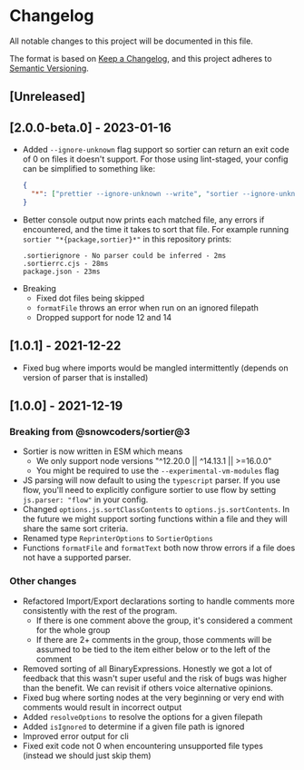 # Changelog

All notable changes to this project will be documented in this file.

The format is based on [Keep a Changelog](https://keepachangelog.com/en/1.0.0/),
and this project adheres to [Semantic Versioning](https://semver.org/spec/v2.0.0.html).

## [Unreleased]

## [2.0.0-beta.0] - 2023-01-16

- Added `--ignore-unknown` flag support so sortier can return an exit code of 0 on files it doesn't support. For those using lint-staged, your config can be simplified to something like:
  ```json
  {
    "*": ["prettier --ignore-unknown --write", "sortier --ignore-unknown"]
  }
  ```
- Better console output now prints each matched file, any errors if encountered, and the time it takes to sort that file. For example running `sortier "*{package,sortier}*"` in this repository prints:
  ```
  .sortierignore - No parser could be inferred - 2ms
  .sortierrc.cjs - 28ms
  package.json - 23ms
  ```
- Breaking
  - Fixed dot files being skipped
  - `formatFile` throws an error when run on an ignored filepath
  - Dropped support for node 12 and 14

## [1.0.1] - 2021-12-22

- Fixed bug where imports would be mangled intermittently (depends on version of parser that is installed)

## [1.0.0] - 2021-12-19

### Breaking from @snowcoders/sortier@3

- Sortier is now written in ESM which means
  - We only support node versions "^12.20.0 || ^14.13.1 || >=16.0.0"
  - You might be required to use the `--experimental-vm-modules` flag
- JS parsing will now default to using the `typescript` parser. If you use flow, you'll need to explicitly configure sortier to use flow by setting `js.parser: "flow"` in your config.
- Changed `options.js.sortClassContents` to `options.js.sortContents`. In the future we might support sorting functions within a file and they will share the same sort criteria.
- Renamed type `ReprinterOptions` to `SortierOptions`
- Functions `formatFile` and `formatText` both now throw errors if a file does not have a supported parser.

### Other changes

- Refactored Import/Export declarations sorting to handle comments more consistently with the rest of the program.
  - If there is one comment above the group, it's considered a comment for the whole group
  - If there are 2+ comments in the group, those comments will be assumed to be tied to the item either below or to the left of the comment
- Removed sorting of all BinaryExpressions. Honestly we got a lot of feedback that this wasn't super useful and the risk of bugs was higher than the benefit. We can revisit if others voice alternative opinions.
- Fixed bug where sorting nodes at the very beginning or very end with comments would result in incorrect output
- Added `resolveOptions` to resolve the options for a given filepath
- Added `isIgnored` to determine if a given file path is ignored
- Improved error output for cli
- Fixed exit code not 0 when encountering unsupported file types (instead we should just skip them)
